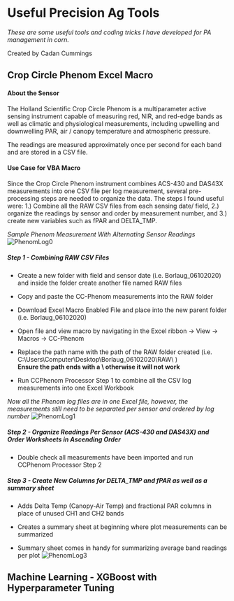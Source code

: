 # Useful Precision Ag Tools
*These are some useful tools and coding tricks I have developed for PA management in corn.* 

Created by Cadan Cummings

## Crop Circle Phenom Excel Macro
#### About the Sensor
The Holland Scientific Crop Circle Phenom is a multiparameter active sensing instrument capable of measuring red, NIR, and red-edge bands as well as climatic and physiological measurements, including upwelling and downwelling PAR, air / canopy temperature and atmospheric pressure.

The readings are measured approximately once per second for each band and are stored in a CSV file. 

#### Use Case for VBA Macro
Since the Crop Circle Phenom instrument combines ACS-430 and DAS43X measurements into one CSV file per log measurement, several pre-processing steps are needed to organize the data. The steps I found useful were: 1.) Combine all the RAW CSV files from each sensing date/ field, 2.) organize the readings by sensor and order by measurement number, and 3.) create new variables such as fPAR and DELTA_TMP.

_Sample Phenom Measurement With Alternating Sensor Readings_
![PhenomLog0](https://user-images.githubusercontent.com/80427122/110829379-abc02d80-825d-11eb-9d12-517efd8796d6.png)


##### Step 1 - Combining RAW CSV Files
* Create a new folder with field and sensor date (i.e. Borlaug_06102020) and inside the folder create another file named RAW files
* Copy and paste the CC-Phenom measurements into the RAW folder

* Download Excel Macro Enabled File and place into the new parent folder (i.e. Borlaug_06102020)

* Open file and view macro by navigating in the Excel ribbon -> View -> Macros -> CC-Phenom
* Replace the path name with the path of the RAW folder created (i.e. C:\Users\Computer\Desktop\Borlaug_06102020\RAW\ ) <br/>
**Ensure the path ends with a \ otherwise it will not work**

* Run CCPhenom Processor Step 1 to combine all the CSV log measurements into one Excel Workbook

_Now all the Phenom log files are in one Excel file, however, the measurements still need to be separated per sensor and ordered by log number_
![PhenomLog1](https://user-images.githubusercontent.com/80427122/110877761-894f0400-829f-11eb-8951-84569797e611.png)

##### Step 2 - Organize Readings Per Sensor (ACS-430 and DAS43X) and Order Worksheets in Ascending Order
* Double check all measurements have been imported and run CCPhenom Processor Step 2 

##### Step 3 - Create New Columns for DELTA_TMP and fPAR as well as a summary sheet
* Adds Delta Temp (Canopy-Air Temp) and fractional PAR columns in place of unused CH1 and CH2 bands
* Creates a summary sheet at beginning where plot measurements can be summarized

* Summary sheet comes in handy for summarizing average band readings per plot
![PhenomLog3](https://user-images.githubusercontent.com/80427122/110879529-c5d02f00-82a2-11eb-9b23-4af7d48744be.png)

## Machine Learning - XGBoost with Hyperparameter Tuning
